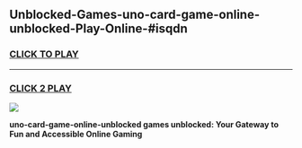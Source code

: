 
## Unblocked-Games-uno-card-game-online-unblocked-Play-Online-#isqdn
<h3>
<a href="https://premium.freeplayer.one?title=uno-card-game-online-unblocked&ref=27F">CLICK TO PLAY</a></h3>
<hr>

<h3>
<a href="https://premium.freeplayer.one?title=uno-card-game-online-unblocked&ref=27F">CLICK 2 PLAY</a>
  
</h3>

<a href="https://premium.freeplayer.one?title=uno-card-game-online-unblocked&ref=27F"><img src="https://clearcache.store/games.png"></a>


**uno-card-game-online-unblocked games unblocked: Your Gateway to Fun and Accessible Online Gaming**
